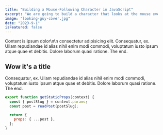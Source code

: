 ```yaml
---
title: "Building a Mouse-Following Character in JavaScript"
excerpt: "We are going to build a character that looks at the mouse everywhere it goes!"
image: "looking-guy-cover.jpg"
date: "2023-9-1"
isFeatured: false
---
```


Content is ipsum dolor\n\n consectetur adipisicing elit. Consequatur, ex. Ullam repudiandae id alias nihil enim modi commodi, voluptatum iusto ipsum atque quae et debitis. Dolore laborum quasi ratione. The end.

## Wow it's a title

Consequatur, ex. Ullam repudiandae id alias nihil enim modi commodi, voluptatum iusto ipsum atque quae et debitis. Dolore laborum quasi ratione. The end.

```js
export function getStaticProps(context) {
  const { postSlug } = context.params;
  const post = readPost(postSlug);

  return {
    props: { ...post },
  };
}
```
